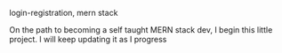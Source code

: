 login-registration, mern stack

On the path to becoming a self taught MERN stack dev, I begin this little project. I will keep updating it as I progress

